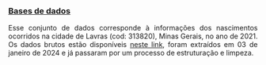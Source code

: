
### [Bases de dados](#)
<p align="justify">
Esse conjunto de dados corresponde à informações dos nascimentos ocorridos na cidade de Lavras (cod: 313820), Minas Gerais, no ano de 2021. Os dados brutos estão disponíveis <a href="https://datasus.saude.gov.br/transferencia-de-arquivos" target="_blank">neste link</a>, foram extraídos em 03 de janeiro de 2024 e já passaram por um processo de estruturação e limpeza. 
</p> 
